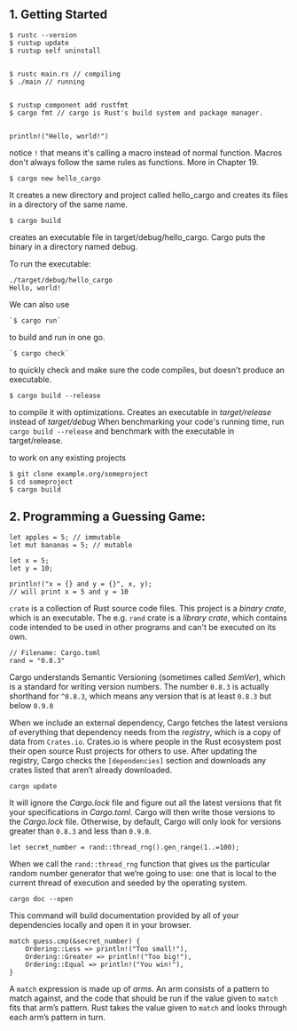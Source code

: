 ## 1. Getting Started

    $ rustc --version
    $ rustup update
    $ rustup self uninstall


    $ rustc main.rs // compiling
    $ ./main // running


    $ rustup component add rustfmt
    $ cargo fmt // cargo is Rust's build system and package manager.


    println!("Hello, world!")

notice `!` that means it's calling a macro instead of normal function. Macros don't always follow the same rules as functions. More in Chapter 19.

    $ cargo new hello_cargo

It creates a new directory and project called hello_cargo and creates its files in a directory of the same name.

    $ cargo build
creates an executable file in target/debug/hello_cargo. Cargo puts the binary in a directory named debug.

To run the executable:

    ./target/debug/hello_cargo
    Hello, world!

We can also use

    `$ cargo run` 
to build and run in one go.

    `$ cargo check`
to quickly check and make sure the code compiles, but doesn't produce an executable.

    $ cargo build --release
to compile it with optimizations. Creates an executable in *target/release* instead of *target/debug*
When benchmarking your code's running time, run `cargo build --release` and benchmark with the executable in target/release.

to work on any existing projects

    $ git clone example.org/someproject
    $ cd someproject
    $ cargo build


## 2. Programming a Guessing Game:

    let apples = 5; // immutable
    let mut bananas = 5; // mutable

    let x = 5;
    let y = 10;

    println!("x = {} and y = {}", x, y);
    // will print x = 5 and y = 10

`crate` is a collection of Rust source code files. This project is a *binary crate*, which is an executable. The e.g. `rand` crate is a *library crate*, which contains code intended to be used in other programs and can't be executed on its own.

    // Filename: Cargo.toml
    rand = "0.8.3"

Cargo understands Semantic Versioning (sometimes called *SemVer*), which is a standard for writing version numbers. The number `0.8.3` is actually shorthand for `^0.8.3`, which means any version that is at least `0.8.3` but below `0.9.0`

When we include an external dependency, Cargo fetches the latest versions of everything that dependency needs from the *registry*, which is a copy of data from `Crates.io`. Crates.io is where people in the Rust ecosystem post their open source Rust projects for others to use. After updating the registry, Cargo checks the `[dependencies]` section and downloads any crates listed that aren’t already downloaded.

    cargo update

It will ignore the *Cargo.lock* file and figure out all the latest versions that fit your specifications in *Cargo.toml*. Cargo will then write those versions to the *Cargo.lock* file. Otherwise, by default, Cargo will only look for versions greater than `0.8.3` and less than `0.9.0`.

    let secret_number = rand::thread_rng().gen_range(1..=100);

When we call the `rand::thread_rng` function that gives us the particular random number generator that we’re going to use: one that is local to the current thread of execution and seeded by the operating system.

    cargo doc --open

This command will build documentation provided by all of your dependencies locally and open it in your browser.

    match guess.cmp(&secret_number) {
        Ordering::Less => println!("Too small!"),
        Ordering::Greater => println!("Too big!"),
        Ordering::Equal => println!("You win!"),
    }

A `match` expression is made up of *arms*. An arm consists of a pattern to match against, and the code that should be run if the value given to `match` fits that arm’s pattern. Rust takes the value given to `match` and looks through each arm’s pattern in turn.